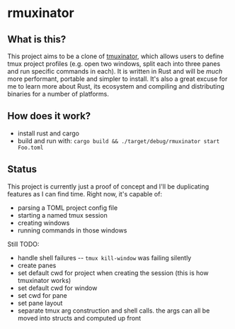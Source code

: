 # rmuxinator

## What is this?
This project aims to be a clone of [tmuxinator](https://github.com/tmuxinator/tmuxinator), which allows users to define
tmux project profiles (e.g. open two windows, split each into three panes and
run specific commands in each). It is written in Rust and will be _much_
more performant, portable and simpler to install. It's also a great excuse for
me to learn more about Rust, its ecosystem and compiling and distributing
binaries for a number of platforms.

## How does it work?
- install rust and cargo
- build and run with: `cargo build && ./target/debug/rmuxinator start Foo.toml`

## Status
This project is currently just a proof of concept and I'll be duplicating
features as I can find time. Right now, it's capable of:
- parsing a TOML project config file
- starting a named tmux session
- creating windows
- running commands in those windows

Still TODO:
- handle shell failures -- `tmux kill-window` was failing silently
- create panes
- set default cwd for project when creating the session (this is how tmuxinator
works)
- set default cwd for window
- set cwd for pane
- set pane layout
- separate tmux arg construction and shell calls. the args can all be moved
into structs and computed up front

